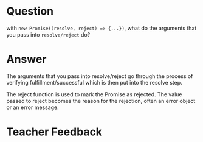 # Question

with `new Promise((resolve, reject) => {...})`, what do the arguments that you pass into `resolve/reject` do?

# Answer

The arguments that you pass into resolve/reject go through the process of verifying fulfillment/successful which is then put into the resolve step.

The reject function is used to mark the Promise as rejected. The value passed to reject becomes the reason for the rejection, often an error object or an error message.

# Teacher Feedback
